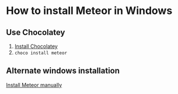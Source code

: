 # How to install Meteor in Windows

## Use Chocolatey
1. [Install Chocolatey](https://github.com/PepperGo/WebTechnologies/blob/master/Technologies/Chocolatey/README.md)
2. ```choco install meteor  ```  

## Alternate windows installation
[Install Meteor manually](https://github.com/meteor/docs/blob/version-NEXT/long-form/alternate-windows-installation.md)

